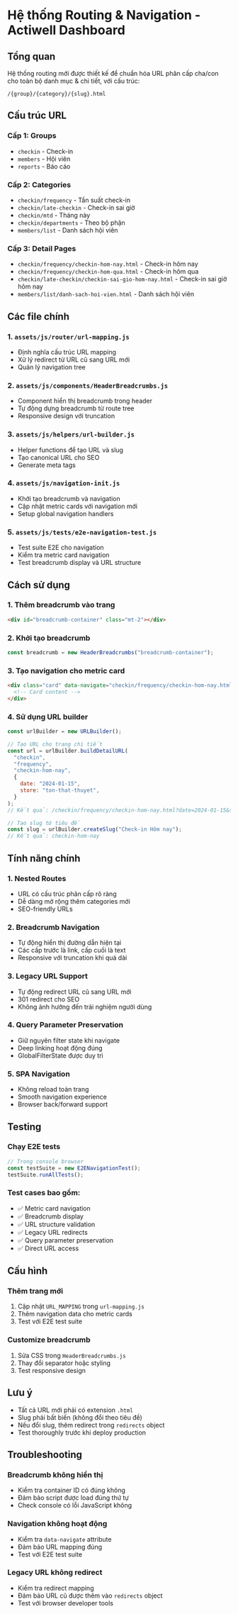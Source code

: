 # Hệ thống Routing & Navigation - Actiwell Dashboard

## Tổng quan

Hệ thống routing mới được thiết kế để chuẩn hóa URL phân cấp cha/con cho toàn bộ danh mục & chi tiết, với cấu trúc:

```
/{group}/{category}/{slug}.html
```

## Cấu trúc URL

### Cấp 1: Groups

- `checkin` - Check-in
- `members` - Hội viên
- `reports` - Báo cáo

### Cấp 2: Categories

- `checkin/frequency` - Tần suất check-in
- `checkin/late-checkin` - Check-in sai giờ
- `checkin/mtd` - Tháng này
- `checkin/departments` - Theo bộ phận
- `members/list` - Danh sách hội viên

### Cấp 3: Detail Pages

- `checkin/frequency/checkin-hom-nay.html` - Check-in hôm nay
- `checkin/frequency/checkin-hom-qua.html` - Check-in hôm qua
- `checkin/late-checkin/checkin-sai-gio-hom-nay.html` - Check-in sai giờ hôm nay
- `members/list/danh-sach-hoi-vien.html` - Danh sách hội viên

## Các file chính

### 1. `assets/js/router/url-mapping.js`

- Định nghĩa cấu trúc URL mapping
- Xử lý redirect từ URL cũ sang URL mới
- Quản lý navigation tree

### 2. `assets/js/components/HeaderBreadcrumbs.js`

- Component hiển thị breadcrumb trong header
- Tự động dựng breadcrumb từ route tree
- Responsive design với truncation

### 3. `assets/js/helpers/url-builder.js`

- Helper functions để tạo URL và slug
- Tạo canonical URL cho SEO
- Generate meta tags

### 4. `assets/js/navigation-init.js`

- Khởi tạo breadcrumb và navigation
- Cập nhật metric cards với navigation mới
- Setup global navigation handlers

### 5. `assets/js/tests/e2e-navigation-test.js`

- Test suite E2E cho navigation
- Kiểm tra metric card navigation
- Test breadcrumb display và URL structure

## Cách sử dụng

### 1. Thêm breadcrumb vào trang

```html
<div id="breadcrumb-container" class="mt-2"></div>
```

### 2. Khởi tạo breadcrumb

```javascript
const breadcrumb = new HeaderBreadcrumbs("breadcrumb-container");
```

### 3. Tạo navigation cho metric card

```html
<div class="card" data-navigate="checkin/frequency/checkin-hom-nay.html">
  <!-- Card content -->
</div>
```

### 4. Sử dụng URL builder

```javascript
const urlBuilder = new URLBuilder();

// Tạo URL cho trang chi tiết
const url = urlBuilder.buildDetailURL(
  "checkin",
  "frequency",
  "checkin-hom-nay",
  {
    date: "2024-01-15",
    store: "ton-that-thuyet",
  }
);
// Kết quả: /checkin/frequency/checkin-hom-nay.html?date=2024-01-15&store=ton-that-thuyet

// Tạo slug từ tiêu đề
const slug = urlBuilder.createSlug("Check-in Hôm nay");
// Kết quả: checkin-hom-nay
```

## Tính năng chính

### 1. Nested Routes

- URL có cấu trúc phân cấp rõ ràng
- Dễ dàng mở rộng thêm categories mới
- SEO-friendly URLs

### 2. Breadcrumb Navigation

- Tự động hiển thị đường dẫn hiện tại
- Các cấp trước là link, cấp cuối là text
- Responsive với truncation khi quá dài

### 3. Legacy URL Support

- Tự động redirect URL cũ sang URL mới
- 301 redirect cho SEO
- Không ảnh hưởng đến trải nghiệm người dùng

### 4. Query Parameter Preservation

- Giữ nguyên filter state khi navigate
- Deep linking hoạt động đúng
- GlobalFilterState được duy trì

### 5. SPA Navigation

- Không reload toàn trang
- Smooth navigation experience
- Browser back/forward support

## Testing

### Chạy E2E tests

```javascript
// Trong console browser
const testSuite = new E2ENavigationTest();
testSuite.runAllTests();
```

### Test cases bao gồm:

- ✅ Metric card navigation
- ✅ Breadcrumb display
- ✅ URL structure validation
- ✅ Legacy URL redirects
- ✅ Query parameter preservation
- ✅ Direct URL access

## Cấu hình

### Thêm trang mới

1. Cập nhật `URL_MAPPING` trong `url-mapping.js`
2. Thêm navigation data cho metric cards
3. Test với E2E test suite

### Customize breadcrumb

1. Sửa CSS trong `HeaderBreadcrumbs.js`
2. Thay đổi separator hoặc styling
3. Test responsive design

## Lưu ý

- Tất cả URL mới phải có extension `.html`
- Slug phải bất biến (không đổi theo tiêu đề)
- Nếu đổi slug, thêm redirect trong `redirects` object
- Test thoroughly trước khi deploy production

## Troubleshooting

### Breadcrumb không hiển thị

- Kiểm tra container ID có đúng không
- Đảm bảo script được load đúng thứ tự
- Check console có lỗi JavaScript không

### Navigation không hoạt động

- Kiểm tra `data-navigate` attribute
- Đảm bảo URL mapping đúng
- Test với E2E test suite

### Legacy URL không redirect

- Kiểm tra redirect mapping
- Đảm bảo URL cũ được thêm vào `redirects` object
- Test với browser developer tools
